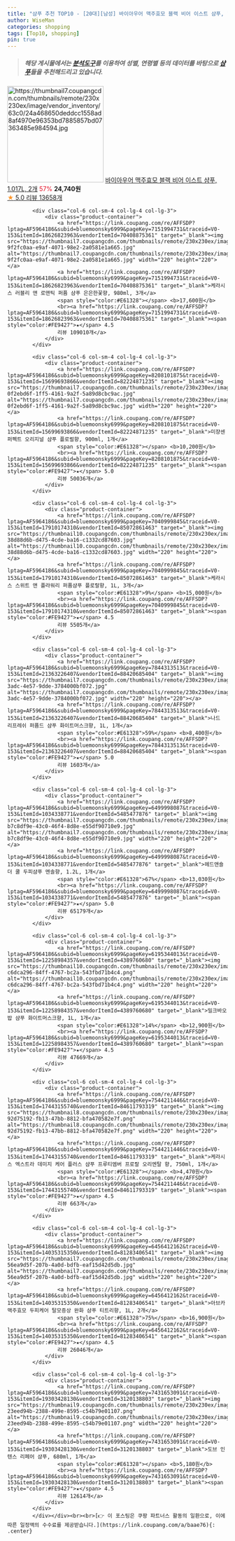 ```yaml
---
title: "샴푸 추천 TOP10 - [20대][남성] 바이아우어 맥주효모 블랙 비어 이스트 샴푸, 1.017L, 2개"
author: WiseMan
categories: shopping
tags: [Top10, shopping]
pin: true
---
```


> ##### 해당 게시물에서는 [**분석도구**](https://itemscout.io/)를 이용하여 **성별**, **연령별** 등의 데이터를 바탕으로 [**샴푸**](https://link.coupang.com/a/baae76)들을 추천해드리고 있습니다.
<div class="container"><div class="row">
            <div class="col-6 col-sm-4 col-lg-4 col-lg-3">
                <div class="product-container">
                    <a href="https://link.coupang.com/re/AFFSDP?lptag=AF5964186&subid=bluemoonsky6999&pageKey=7230587318&traceid=V0-153&itemId=18346168056&vendorItemId=82799100156" target="_blank"><img src="https://thumbnail7.coupangcdn.com/thumbnails/remote/230x230ex/image/vendor_inventory/63c0/24a468650deddcc1558ad8af4970e96353bd7885857bd07363485e984594.jpg" alt="https://thumbnail7.coupangcdn.com/thumbnails/remote/230x230ex/image/vendor_inventory/63c0/24a468650deddcc1558ad8af4970e96353bd7885857bd07363485e984594.jpg" width="220" height="220"></a>
                    <a href="https://link.coupang.com/re/AFFSDP?lptag=AF5964186&subid=bluemoonsky6999&pageKey=7230587318&traceid=V0-153&itemId=18346168056&vendorItemId=82799100156" target="_blank">바이아우어 맥주효모 블랙 비어 이스트 샴푸, 1.017L, 2개</a>
                    <span style="color:#E61328">57%</span> <b>24,740원</b>
                    <br><a href="https://link.coupang.com/re/AFFSDP?lptag=AF5964186&subid=bluemoonsky6999&pageKey=7230587318&traceid=V0-153&itemId=18346168056&vendorItemId=82799100156" target="_blank"><span style="color:#FE9427">★</span> 5.0
                    리뷰 13658개</a>
                </div>
            </div>
            
            <div class="col-6 col-sm-4 col-lg-4 col-lg-3">
                <div class="product-container">
                    <a href="https://link.coupang.com/re/AFFSDP?lptag=AF5964186&subid=bluemoonsky6999&pageKey=7151994731&traceid=V0-153&itemId=18626823963&vendorItemId=70408875361" target="_blank"><img src="https://thumbnail7.coupangcdn.com/thumbnails/remote/230x230ex/image/retail/images/552289089724582-9f2fc0aa-e9af-4071-98e2-2a0581e1a665.jpg" alt="https://thumbnail7.coupangcdn.com/thumbnails/remote/230x230ex/image/retail/images/552289089724582-9f2fc0aa-e9af-4071-98e2-2a0581e1a665.jpg" width="220" height="220"></a>
                    <a href="https://link.coupang.com/re/AFFSDP?lptag=AF5964186&subid=bluemoonsky6999&pageKey=7151994731&traceid=V0-153&itemId=18626823963&vendorItemId=70408875361" target="_blank">케라시스 러블리 앤 로맨틱 퍼퓸 샴푸 은은한꽃향, 980ml, 3개</a>
                    <span style="color:#E61328"></span> <b>17,600원</b>
                    <br><a href="https://link.coupang.com/re/AFFSDP?lptag=AF5964186&subid=bluemoonsky6999&pageKey=7151994731&traceid=V0-153&itemId=18626823963&vendorItemId=70408875361" target="_blank"><span style="color:#FE9427">★</span> 4.5
                    리뷰 109010개</a>
                </div>
            </div>
            
            <div class="col-6 col-sm-4 col-lg-4 col-lg-3">
                <div class="product-container">
                    <a href="https://link.coupang.com/re/AFFSDP?lptag=AF5964186&subid=bluemoonsky6999&pageKey=8208101875&traceid=V0-153&itemId=15699693866&vendorItemId=82224871235" target="_blank"><img src="https://thumbnail7.coupangcdn.com/thumbnails/remote/230x230ex/image/retail/images/1450384169106160-0f2ebd6f-1ff5-4161-9a2f-5a89d8cbc9ac.jpg" alt="https://thumbnail7.coupangcdn.com/thumbnails/remote/230x230ex/image/retail/images/1450384169106160-0f2ebd6f-1ff5-4161-9a2f-5a89d8cbc9ac.jpg" width="220" height="220"></a>
                    <a href="https://link.coupang.com/re/AFFSDP?lptag=AF5964186&subid=bluemoonsky6999&pageKey=8208101875&traceid=V0-153&itemId=15699693866&vendorItemId=82224871235" target="_blank">미쟝센 퍼펙트 오리지널 샴푸 플로럴향, 900ml, 1개</a>
                    <span style="color:#E61328"></span> <b>10,200원</b>
                    <br><a href="https://link.coupang.com/re/AFFSDP?lptag=AF5964186&subid=bluemoonsky6999&pageKey=8208101875&traceid=V0-153&itemId=15699693866&vendorItemId=82224871235" target="_blank"><span style="color:#FE9427">★</span> 5.0
                    리뷰 50036개</a>
                </div>
            </div>
            
            <div class="col-6 col-sm-4 col-lg-4 col-lg-3">
                <div class="product-container">
                    <a href="https://link.coupang.com/re/AFFSDP?lptag=AF5964186&subid=bluemoonsky6999&pageKey=7040999845&traceid=V0-153&itemId=17910174310&vendorItemId=85072861463" target="_blank"><img src="https://thumbnail10.coupangcdn.com/thumbnails/remote/230x230ex/image/retail/images/1663628336040125-38d88d6b-d475-4cde-ba16-c1332cd87603.jpg" alt="https://thumbnail10.coupangcdn.com/thumbnails/remote/230x230ex/image/retail/images/1663628336040125-38d88d6b-d475-4cde-ba16-c1332cd87603.jpg" width="220" height="220"></a>
                    <a href="https://link.coupang.com/re/AFFSDP?lptag=AF5964186&subid=bluemoonsky6999&pageKey=7040999845&traceid=V0-153&itemId=17910174310&vendorItemId=85072861463" target="_blank">케라시스 스위트 앤 플라워리 퍼퓸샴푸 플로랄향, 1L, 3개</a>
                    <span style="color:#E61328">9%</span> <b>15,000원</b>
                    <br><a href="https://link.coupang.com/re/AFFSDP?lptag=AF5964186&subid=bluemoonsky6999&pageKey=7040999845&traceid=V0-153&itemId=17910174310&vendorItemId=85072861463" target="_blank"><span style="color:#FE9427">★</span> 4.5
                    리뷰 5505개</a>
                </div>
            </div>
            
            <div class="col-6 col-sm-4 col-lg-4 col-lg-3">
                <div class="product-container">
                    <a href="https://link.coupang.com/re/AFFSDP?lptag=AF5964186&subid=bluemoonsky6999&pageKey=7844313513&traceid=V0-153&itemId=21363226407&vendorItemId=88420685404" target="_blank"><img src="https://thumbnail7.coupangcdn.com/thumbnails/remote/230x230ex/image/retail/images/2024/01/19/12/6/f93e66df-3adc-4e57-9dde-3784000bf072.jpg" alt="https://thumbnail7.coupangcdn.com/thumbnails/remote/230x230ex/image/retail/images/2024/01/19/12/6/f93e66df-3adc-4e57-9dde-3784000bf072.jpg" width="220" height="220"></a>
                    <a href="https://link.coupang.com/re/AFFSDP?lptag=AF5964186&subid=bluemoonsky6999&pageKey=7844313513&traceid=V0-153&itemId=21363226407&vendorItemId=88420685404" target="_blank">나드 리프레쉬 퍼퓸드 샴푸 화이트머스크향, 1L, 1개</a>
                    <span style="color:#E61328">59%</span> <b>8,400원</b>
                    <br><a href="https://link.coupang.com/re/AFFSDP?lptag=AF5964186&subid=bluemoonsky6999&pageKey=7844313513&traceid=V0-153&itemId=21363226407&vendorItemId=88420685404" target="_blank"><span style="color:#FE9427">★</span> 5.0
                    리뷰 1603개</a>
                </div>
            </div>
            
            <div class="col-6 col-sm-4 col-lg-4 col-lg-3">
                <div class="product-container">
                    <a href="https://link.coupang.com/re/AFFSDP?lptag=AF5964186&subid=bluemoonsky6999&pageKey=6499998087&traceid=V0-153&itemId=1034338771&vendorItemId=5485477876" target="_blank"><img src="https://thumbnail7.coupangcdn.com/thumbnails/remote/230x230ex/image/retail/images/1320870256396314-b7c8df9e-43c0-46f4-8d8e-e55df90710e9.jpg" alt="https://thumbnail7.coupangcdn.com/thumbnails/remote/230x230ex/image/retail/images/1320870256396314-b7c8df9e-43c0-46f4-8d8e-e55df90710e9.jpg" width="220" height="220"></a>
                    <a href="https://link.coupang.com/re/AFFSDP?lptag=AF5964186&subid=bluemoonsky6999&pageKey=6499998087&traceid=V0-153&itemId=1034338771&vendorItemId=5485477876" target="_blank">헤드앤숄더 쿨 두피샴푸 멘솔향, 1.2L, 1개</a>
                    <span style="color:#E61328">67%</span> <b>13,030원</b>
                    <br><a href="https://link.coupang.com/re/AFFSDP?lptag=AF5964186&subid=bluemoonsky6999&pageKey=6499998087&traceid=V0-153&itemId=1034338771&vendorItemId=5485477876" target="_blank"><span style="color:#FE9427">★</span> 5.0
                    리뷰 65179개</a>
                </div>
            </div>
            
            <div class="col-6 col-sm-4 col-lg-4 col-lg-3">
                <div class="product-container">
                    <a href="https://link.coupang.com/re/AFFSDP?lptag=AF5964186&subid=bluemoonsky6999&pageKey=6195344013&traceid=V0-153&itemId=12258984357&vendorItemId=4389760680" target="_blank"><img src="https://thumbnail10.coupangcdn.com/thumbnails/remote/230x230ex/image/retail/images/644745971095130-c6dca296-84ff-4767-bc2a-543fbd71b4c4.png" alt="https://thumbnail10.coupangcdn.com/thumbnails/remote/230x230ex/image/retail/images/644745971095130-c6dca296-84ff-4767-bc2a-543fbd71b4c4.png" width="220" height="220"></a>
                    <a href="https://link.coupang.com/re/AFFSDP?lptag=AF5964186&subid=bluemoonsky6999&pageKey=6195344013&traceid=V0-153&itemId=12258984357&vendorItemId=4389760680" target="_blank">밀크바오밥 샴푸 화이트머스크향, 1L, 1개</a>
                    <span style="color:#E61328">14%</span> <b>12,900원</b>
                    <br><a href="https://link.coupang.com/re/AFFSDP?lptag=AF5964186&subid=bluemoonsky6999&pageKey=6195344013&traceid=V0-153&itemId=12258984357&vendorItemId=4389760680" target="_blank"><span style="color:#FE9427">★</span> 4.5
                    리뷰 47669개</a>
                </div>
            </div>
            
            <div class="col-6 col-sm-4 col-lg-4 col-lg-3">
                <div class="product-container">
                    <a href="https://link.coupang.com/re/AFFSDP?lptag=AF5964186&subid=bluemoonsky6999&pageKey=7544211446&traceid=V0-153&itemId=17443155740&vendorItemId=84611793319" target="_blank"><img src="https://thumbnail8.coupangcdn.com/thumbnails/remote/230x230ex/image/retail/images/551806272797985-92d75192-fb13-47bb-8812-bfa470582e7f.png" alt="https://thumbnail8.coupangcdn.com/thumbnails/remote/230x230ex/image/retail/images/551806272797985-92d75192-fb13-47bb-8812-bfa470582e7f.png" width="220" height="220"></a>
                    <a href="https://link.coupang.com/re/AFFSDP?lptag=AF5964186&subid=bluemoonsky6999&pageKey=7544211446&traceid=V0-153&itemId=17443155740&vendorItemId=84611793319" target="_blank">케라시스 엑스트라 데미지 케어 플러스 샴푸 프루티엠버 프로랄 오리엔탈 향, 750ml, 1개</a>
                    <span style="color:#E61328"></span> <b>4,470원</b>
                    <br><a href="https://link.coupang.com/re/AFFSDP?lptag=AF5964186&subid=bluemoonsky6999&pageKey=7544211446&traceid=V0-153&itemId=17443155740&vendorItemId=84611793319" target="_blank"><span style="color:#FE9427">★</span> 4.5
                    리뷰 663개</a>
                </div>
            </div>
            
            <div class="col-6 col-sm-4 col-lg-4 col-lg-3">
                <div class="product-container">
                    <a href="https://link.coupang.com/re/AFFSDP?lptag=AF5964186&subid=bluemoonsky6999&pageKey=6456412162&traceid=V0-153&itemId=14035315350&vendorItemId=81283406541" target="_blank"><img src="https://thumbnail7.coupangcdn.com/thumbnails/remote/230x230ex/image/retail/images/1864384909878546-56ea9d5f-207b-4a0d-bdfb-eaf15d42d5db.jpg" alt="https://thumbnail7.coupangcdn.com/thumbnails/remote/230x230ex/image/retail/images/1864384909878546-56ea9d5f-207b-4a0d-bdfb-eaf15d42d5db.jpg" width="220" height="220"></a>
                    <a href="https://link.coupang.com/re/AFFSDP?lptag=AF5964186&subid=bluemoonsky6999&pageKey=6456412162&traceid=V0-153&itemId=14035315350&vendorItemId=81283406541" target="_blank">아브카 맥주효모 두피케어 탈모증상 완화 샴푸 티트리향, 1L, 2개</a>
                    <span style="color:#E61328">75%</span> <b>16,900원</b>
                    <br><a href="https://link.coupang.com/re/AFFSDP?lptag=AF5964186&subid=bluemoonsky6999&pageKey=6456412162&traceid=V0-153&itemId=14035315350&vendorItemId=81283406541" target="_blank"><span style="color:#FE9427">★</span> 4.5
                    리뷰 26046개</a>
                </div>
            </div>
            
            <div class="col-6 col-sm-4 col-lg-4 col-lg-3">
                <div class="product-container">
                    <a href="https://link.coupang.com/re/AFFSDP?lptag=AF5964186&subid=bluemoonsky6999&pageKey=7431653091&traceid=V0-153&itemId=19303428130&vendorItemId=3120138803" target="_blank"><img src="https://thumbnail9.coupangcdn.com/thumbnails/remote/230x230ex/image/retail/images/1440545586188946-23eed94b-2388-499e-8595-c54b79e01107.png" alt="https://thumbnail9.coupangcdn.com/thumbnails/remote/230x230ex/image/retail/images/1440545586188946-23eed94b-2388-499e-8595-c54b79e01107.png" width="220" height="220"></a>
                    <a href="https://link.coupang.com/re/AFFSDP?lptag=AF5964186&subid=bluemoonsky6999&pageKey=7431653091&traceid=V0-153&itemId=19303428130&vendorItemId=3120138803" target="_blank">도브 인텐스 리페어 샴푸, 680ml, 1개</a>
                    <span style="color:#E61328"></span> <b>5,180원</b>
                    <br><a href="https://link.coupang.com/re/AFFSDP?lptag=AF5964186&subid=bluemoonsky6999&pageKey=7431653091&traceid=V0-153&itemId=19303428130&vendorItemId=3120138803" target="_blank"><span style="color:#FE9427">★</span> 4.5
                    리뷰 12614개</a>
                </div>
            </div>
            </div></div><br><br>[👉 이 포스팅은 쿠팡 파트너스 활동의 일환으로, 이에 따른 일정액의 수수료를 제공받습니다.](https://link.coupang.com/a/baae76){: .center}